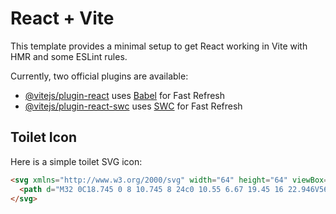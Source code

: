# React + Vite

This template provides a minimal setup to get React working in Vite with HMR and some ESLint rules.

Currently, two official plugins are available:

- [@vitejs/plugin-react](https://github.com/vitejs/vite-plugin-react/blob/main/packages/plugin-react/README.md) uses [Babel](https://babeljs.io/) for Fast Refresh
- [@vitejs/plugin-react-swc](https://github.com/vitejs/vite-plugin-react-swc) uses [SWC](https://swc.rs/) for Fast Refresh

## Toilet Icon

Here is a simple toilet SVG icon:

```html
<svg xmlns="http://www.w3.org/2000/svg" width="64" height="64" viewBox="0 0 64 64" fill="none">
  <path d="M32 0C18.745 0 8 10.745 8 24c0 10.55 6.67 19.45 16 22.946V56h32v-9.054C49.33 43.45 56 34.55 56 24 56 10.745 45.255 0 32 0zM48 24c0 7.627-4.951 14.073-11.705 16.531L36 44h-8l-0.295-3.469C20.951 38.073 16 31.627 16 24 16 13.506 23.506 8 32 8s16 5.506 16 16z" fill="#000000"/>
</svg>
